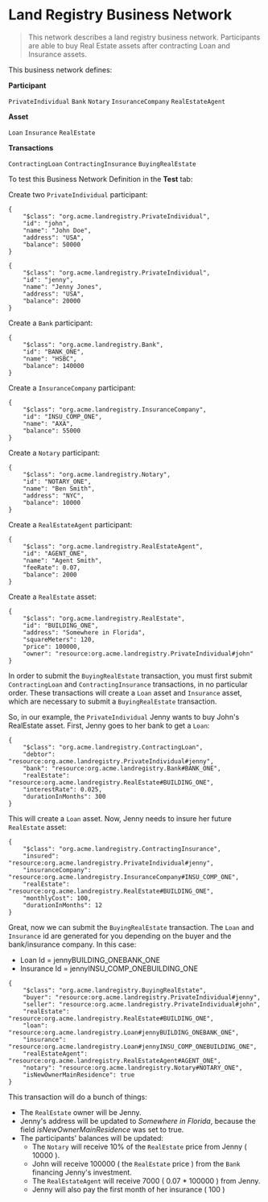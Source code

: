 # Land Registry Business Network

> This network describes a land registry business network. Participants are able to buy Real Estate assets after contracting Loan and Insurance assets.

This business network defines:

**Participant**

`PrivateIndividual`
`Bank`
`Notary`
`InsuranceCompany`
`RealEstateAgent`

**Asset**

`Loan`
`Insurance`
`RealEstate`

**Transactions**

`ContractingLoan`
`ContractingInsurance`
`BuyingRealEstate`

To test this Business Network Definition in the **Test** tab:

Create two `PrivateIndividual` participant:

```
{
	"$class": "org.acme.landregistry.PrivateIndividual",
	"id": "john",
	"name": "John Doe",
	"address": "USA",
	"balance": 50000
}
```

```
{
	"$class": "org.acme.landregistry.PrivateIndividual",
	"id": "jenny",
	"name": "Jenny Jones",
	"address": "USA",
	"balance": 20000
}
```

Create a `Bank` participant:

```
{
	"$class": "org.acme.landregistry.Bank",
	"id": "BANK_ONE",
	"name": "HSBC",
	"balance": 140000
}
```

Create a `InsuranceCompany` participant:

```
{
	"$class": "org.acme.landregistry.InsuranceCompany",
	"id": "INSU_COMP_ONE",
	"name": "AXA",
	"balance": 55000
}
```

Create a `Notary` participant:

```
{
	"$class": "org.acme.landregistry.Notary",
	"id": "NOTARY_ONE",
	"name": "Ben Smith",
	"address": "NYC",
	"balance": 10000
}
```

Create a `RealEstateAgent` participant:

```
{
	"$class": "org.acme.landregistry.RealEstateAgent",
	"id": "AGENT_ONE",
	"name": "Agent Smith",
	"feeRate": 0.07,
	"balance": 2000
}
```

Create a `RealEstate` asset:

```
{
	"$class": "org.acme.landregistry.RealEstate",
	"id": "BUILDING_ONE",
	"address": "Somewhere in Florida",
	"squareMeters": 120,
	"price": 100000,
	"owner": "resource:org.acme.landregistry.PrivateIndividual#john"
}
```

In order to submit the `BuyingRealEstate` transaction, you must first submit `ContractingLoan` and `ContractingInsurance` transactions, in no particular order. These transactions will create a `Loan` asset and `Insurance` asset, which are necessary to submit a `BuyingRealEstate` transaction.

So, in our example, the `PrivateIndividual` Jenny wants to buy John's RealEstate asset. First, Jenny goes to her bank to get a `Loan`:

```
{
	"$class": "org.acme.landregistry.ContractingLoan",
	"debtor": "resource:org.acme.landregistry.PrivateIndividual#jenny",
	"bank": "resource:org.acme.landregistry.Bank#BANK_ONE",
	"realEstate": "resource:org.acme.landregistry.RealEstate#BUILDING_ONE",
	"interestRate": 0.025,
	"durationInMonths": 300
}
```

This will create a `Loan` asset. Now, Jenny needs to insure her future `RealEstate` asset:

```
{
	"$class": "org.acme.landregistry.ContractingInsurance",
	"insured": "resource:org.acme.landregistry.PrivateIndividual#jenny",
	"insuranceCompany": "resource:org.acme.landregistry.InsuranceCompany#INSU_COMP_ONE",
	"realEstate": "resource:org.acme.landregistry.RealEstate#BUILDING_ONE",
	"monthlyCost": 100,
	"durationInMonths": 12
}
```

Great, now we can submit the `BuyingRealEstate` transaction. The `Loan` and `Insurance` id are generated for you depending on the buyer and the bank/insurance company. In this case:

- Loan Id = jennyBUILDING_ONEBANK_ONE
- Insurance Id = jennyINSU_COMP_ONEBUILDING_ONE

```
{
	"$class": "org.acme.landregistry.BuyingRealEstate",
	"buyer": "resource:org.acme.landregistry.PrivateIndividual#jenny",
	"seller": "resource:org.acme.landregistry.PrivateIndividual#john",
	"realEstate": "resource:org.acme.landregistry.RealEstate#BUILDING_ONE",
	"loan": "resource:org.acme.landregistry.Loan#jennyBUILDING_ONEBANK_ONE",
	"insurance": "resource:org.acme.landregistry.Loan#jennyINSU_COMP_ONEBUILDING_ONE",
	"realEstateAgent": "resource:org.acme.landregistry.RealEstateAgent#AGENT_ONE",
	"notary": "resource:org.acme.landregistry.Notary#NOTARY_ONE",
	"isNewOwnerMainResidence": true
}
```

This transaction will do a bunch of things:

- The `RealEstate` owner will be Jenny.
- Jenny's address will be updated to *Somewhere in Florida*, because the field *isNewOwnerMainResidence* was set to true.
- The participants' balances will be updated:
	- The `Notary` will receive 10% of the `RealEstate` price from Jenny ( 10000 ).
	- John will receive 100000 ( the `RealEstate` price ) from the `Bank` financing Jenny's investment.
	- The `RealEstateAgent` will receive 7000 ( 0.07 * 100000 ) from Jenny.
	- Jenny will also pay the first month of her insurance ( 100 )